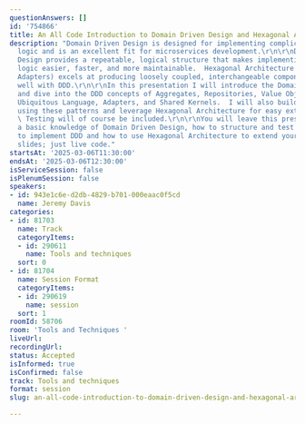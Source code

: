 ```yaml
---
questionAnswers: []
id: '754866'
title: An All Code Introduction to Domain Driven Design and Hexagonal Architecture
description: "Domain Driven Design is designed for implementing complicated business
  logic and is an excellent fit for microservices development.\r\n\r\nDomain Driven
  Design provides a repeatable, logical structure that makes implementing business
  logic easier, faster, and more maintainable.  Hexagonal Architecture (or Ports and
  Adapters) excels at producing loosely coupled, interchangeable components that fit
  well with DDD.\r\n\r\nIn this presentation I will introduce the Domain Driven Design
  and dive into the DDD concepts of Aggregates, Repositories, Value Objects, Services,
  Ubiquitous Language, Adapters, and Shared Kernels.  I will also build an application
  using these patterns and leverage Hexagonal Architecture for easy extensibility.
  \ Testing will of course be included.\r\n\r\nYou will leave this presentation with
  a basic knowledge of Domain Driven Design, how to structure and test your application
  to implement DDD and how to use Hexagonal Architecture to extend your applications.\r\n\r\nNo
  slides; just live code."
startsAt: '2025-03-06T11:30:00'
endsAt: '2025-03-06T12:30:00'
isServiceSession: false
isPlenumSession: false
speakers:
- id: 943e1c6e-d2db-4829-b701-000eaac0f5cd
  name: Jeremy Davis
categories:
- id: 81703
  name: Track
  categoryItems:
  - id: 290611
    name: Tools and techniques
  sort: 0
- id: 81704
  name: Session Format
  categoryItems:
  - id: 290619
    name: session
  sort: 1
roomId: 58706
room: 'Tools and Techniques '
liveUrl:
recordingUrl:
status: Accepted
isInformed: true
isConfirmed: false
track: Tools and techniques
format: session
slug: an-all-code-introduction-to-domain-driven-design-and-hexagonal-architecture

---
```

